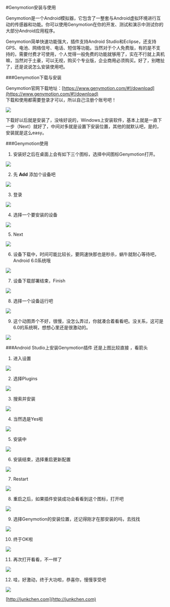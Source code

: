 #Genymotion安装与使用

Genymotion是一个Android模拟器，它包含了一整套与Android虚拟环境进行互动的传感器和功能。你可以使用Genymotion在你的开发、测试和演示中测试你的大部分Android应用程序。  

Genymotion简单快速功能强大，插件支持Android Studio和Eclipse，还支持GPS、电池、网络信号、电话、短信等功能。当然对于个人免费版，有的是不支持的，需要付费才可使用，个人觉得一般免费的功能就够用了，实在不行就上真机嘛，当然对于土豪，可以无视，购买个专业版，企业商用必须购买。好了，别瞎扯了，还是说说怎么安装使用吧。

###Genymotion下载与安装

Genymotion官网下载地址：[https://www.genymotion.com/#!/download](https://www.genymotion.com/#!/download)  
下载和使用都需要登录才可以，所以自己注册个账号吧！
  
![](https://raw.githubusercontent.com/junkchen/Documents/master/Image/GenymotionInstall/13.png)  

下载好以后就是安装了，没啥好说的，Windows上安装软件，基本上就是一直下一步（Next）就好了，中间对多就是设置下安装位置，其他的就默认吧，是的，安装就是这么easy。
  
###Genymotion使用

1. 安装好之后在桌面上会有如下三个图标，选择中间图标Genymotion打开。  

![](https://github.com/junkchen/Documents/raw/master/Image/GenymotionInstall/14.png)  

2. 先 **Add** 添加个设备吧  

![](https://github.com/junkchen/Documents/raw/master/Image/GenymotionInstall/15.png)  

3. 登录  

![](https://github.com/junkchen/Documents/raw/master/Image/GenymotionInstall/16.png)

4. 选择一个要安装的设备  

![](https://github.com/junkchen/Documents/raw/master/Image/GenymotionInstall/17.png)

5. Next  

![](https://github.com/junkchen/Documents/raw/master/Image/GenymotionInstall/18.png)

6. 设备下载中，时间可能比较长，要网速快那也是秒杀，蜗牛就耐心等待吧，Android 6.0系统哦

![](https://github.com/junkchen/Documents/raw/master/Image/GenymotionInstall/19.png)

7. 设备下载部署结束，Finish

![](https://github.com/junkchen/Documents/raw/master/Image/GenymotionInstall/20.png)

8. 选择一个设备运行吧  

![](https://github.com/junkchen/Documents/raw/master/Image/GenymotionInstall/21.png)

9. 这个动图弄个不好，很慢，没怎么弄过，你就凑合着看看吧。没关系，这可是6.0的系统啊，想想心里还是很激动的。

![](https://github.com/junkchen/Documents/raw/master/Image/GenymotionInstall/genymotion_use.gif) 
  
###Android Studio上安装Genymotion插件
还是上图比较直接 ，看箭头 

1. 进入设置

![](https://github.com/junkchen/Documents/raw/master/Image/GenymotionInstall/1.png) 

2. 选择Plugins

![](https://github.com/junkchen/Documents/raw/master/Image/GenymotionInstall/2.png)  

3. 搜索并安装

![](https://github.com/junkchen/Documents/raw/master/Image/GenymotionInstall/3.png)  

4. 当然选是Yes啦

![](https://github.com/junkchen/Documents/raw/master/Image/GenymotionInstall/4.png)

5. 安装中

![](https://github.com/junkchen/Documents/raw/master/Image/GenymotionInstall/5.png)

6. 安装结束，选择重启更新配置

![](https://github.com/junkchen/Documents/raw/master/Image/GenymotionInstall/6.png)

7. Restart

![](https://github.com/junkchen/Documents/raw/master/Image/GenymotionInstall/7.png)

8. 重启之后，如果插件安装成功会看看到这个图标，打开吧

![](https://github.com/junkchen/Documents/raw/master/Image/GenymotionInstall/8.png)

9. 选择Genymotion的安装位置，还记得刚才在那安装的吗，去找找

![](https://github.com/junkchen/Documents/raw/master/Image/GenymotionInstall/9.png)  

10. 终于OK啦

![](https://github.com/junkchen/Documents/raw/master/Image/GenymotionInstall/10.png)

11. 再次打开看看，不一样了

![](https://github.com/junkchen/Documents/raw/master/Image/GenymotionInstall/11.png)

12. 哇，好激动，终于大功啦，恭喜你，慢慢享受吧

![](https://github.com/junkchen/Documents/raw/master/Image/GenymotionInstall/12.png)  

[http://junkchen.com](http://junkchen.com)